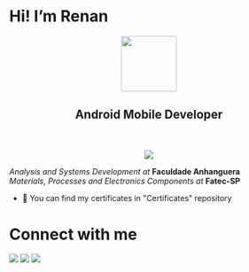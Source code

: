  <h1>Hi! I’m Renan </h1> 
<p align="center" ><img src="https://i.pinimg.com/originals/05/eb/1e/05eb1eff72a56a17dea26091dbb1fdd3.png" height="100" align="middle" /> <br></p>
 <h2><p  align="center"><b>Android Mobile Developer</h4></b></p><br>
 
<p align="center" ><img src="https://www.google.com/url?sa=i&url=https%3A%2F%2Fgfycat.com%2Fgifs%2Fsearch%2Ftyping%2Bskeleton&psig=AOvVaw1u3btfvALtb3FrUSasq33L&ust=1653252791720000&source=images&cd=vfe&ved=2ahUKEwic8KHcvPH3AhX8CbkGHeHdAT4QjRx6BAgAEAs" align="middle" /> <br></p>

<i>Analysis and Systems Development at</i> <b>Faculdade Anhanguera</b><br>
<i>Materials, Processes and Electronics Components at</i> <b>Fatec-SP</b><br>
- 🏅 You can find my certificates in "Certificates" repository<br>
 
 
 <h1>Connect with me</h1>
<a href="https://www.linkedin.com/in/renanvitorgarcia/"><img src="https://img.shields.io/badge/LinkedIn-0077B5?style=for-the-badge&logo=linkedin&logoColor=white" /></a>
<a href="https://wa.me/5511963153530"><img src="https://img.shields.io/badge/WhatsApp-25D366?style=for-the-badge&logo=whatsapp&logoColor=white"/></a>
<a href="https://github.com/RenanVtr"><img src="https://img.shields.io/badge/GitHub-100000?style=for-the-badge&logo=github&logoColor=white"/></a>

<!---
RenanVtr/RenanVtr is a ✨ special ✨ repository because its `README.md` (this file) appears on your GitHub profile.
You can click the Preview link to take a look at your changes.
--->
